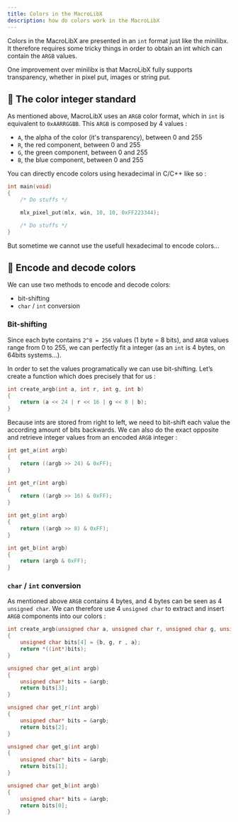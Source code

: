 ```yaml
---
title: Colors in the MacroLibX
description: how do colors work in the MacroLibX
---
```


Colors in the MacroLibX are presented in an `int` format just like the minilibx.
It therefore requires some tricky things in order to obtain an int which can contain the `ARGB` values.

One improvement over minilibx is that MacroLibX fully supports transparency, whether in pixel put, images or string put.

## 🌈 The color integer standard
As mentioned above, MacroLibX uses an `ARGB` color format, which in `int` is equivalent to `0xAARRGGBB`.
This `ARGB` is composed by 4 values :
* `A`, the alpha of the color (it's transparency), between 0 and 255
* `R`, the red component, between 0 and 255
* `G`, the green component, between 0 and 255
* `B`, the blue component, between 0 and 255

You can directly encode colors using hexadecimal in C/C++ like so : 
```c
int main(void)
{
    /* Do stuffs */

    mlx_pixel_put(mlx, win, 10, 10, 0xFF223344);

    /* Do stuffs */
}
```

But sometime we cannot use the usefull hexadecimal to encode colors...

## 🔐 Encode and decode colors

We can use two methods to encode and decode colors:
* bit-shifting
* `char` / `int` conversion

### Bit-shifting
Since each byte contains `2^8 = 256` values (1 byte = 8 bits), and `ARGB` values range from 0 to 255,
we can perfectly fit a integer (as an `int` is 4 bytes, on 64bits systems...).

In order to set the values programatically we can use bit-shifting.
Let’s create a function which does precisely that for us :

```c
int create_argb(int a, int r, int g, int b)
{
    return (a << 24 | r << 16 | g << 8 | b);
}
```

Because ints are stored from right to left, we need to bit-shift each value the according amount of bits backwards.
We can also do the exact opposite and retrieve integer values from an encoded `ARGB` integer :

```c
int get_a(int argb)
{
    return ((argb >> 24) & 0xFF);
}

int get_r(int argb)
{
    return ((argb >> 16) & 0xFF);
}

int get_g(int argb)
{
    return ((argb >> 8) & 0xFF);
}

int get_b(int argb)
{
    return (argb & 0xFF);
}
```

### `char` / `int` conversion
As mentioned above `ARGB` contains 4 bytes, and 4 bytes can be seen as 4 `unsigned char`.
We can therefore use 4 `unsigned char` to extract and insert `ARGB` components into our colors :

```c
int create_argb(unsigned char a, unsigned char r, unsigned char g, unsigned char b)
{
    unsigned char bits[4] = {b, g, r , a};
    return *((int*)bits);
}

unsigned char get_a(int argb)
{
    unsigned char* bits = &argb;
    return bits[3];
}

unsigned char get_r(int argb)
{
    unsigned char* bits = &argb;
    return bits[2];
}

unsigned char get_g(int argb)
{
    unsigned char* bits = &argb;
    return bits[1];
}

unsigned char get_b(int argb)
{
    unsigned char* bits = &argb;
    return bits[0];
}
```
